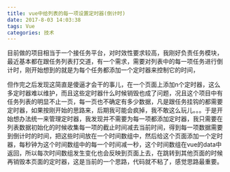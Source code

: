 ```yaml
---
title: vue中给列表的每一项设置定时器(倒计时)
date: 2017-8-03 14:03:38
tags: Vue
categories: 技术
---
```

目前做的项目相当于一个接任务平台，对时效性要求较高，我刚好负责任务模块，最近基本都在跟任务列表打交道，有一个需求，需要对列表中的每一项任务进行倒计时，刚开始想到的就是为每个任务都添加一个定时器来控制它的时间，
<!-- more -->
但作完之后发现这简直是傻逼才会干的事儿，在一个页面上添加n个定时器，这么多定时器难以维护，而且这些定时器什么时候销毁也成了问题，况且这个项目中有任务列表的明显不止一页，每一页也不确定有多少数据，凡是跟任务挂钩的都需要定时器，如果按刚开始的思路来，后期我可能会疯掉，我不敢这么玩儿。。。于是开始想办法统一来管理定时器，我发现并不需要为每一项都添加定时器，我只需要在列表数据初始化的时候收集每一项的截止时间减去当前时间，得到每一项数据需要到倒计时的时间，把这些时间放在一个时间数组中，然后给这个页面添加一个定时器，每秒钟为这个时间数组中的每一个时间减一秒，这个时间数组在vue的data中返回，所以每次时间数组发生变化也会反映到页面上去，在跳转到其他页面的时候再销毁本页面的定时器，这是当前的一个思路，代码就不粘了，感觉思路最重要。
